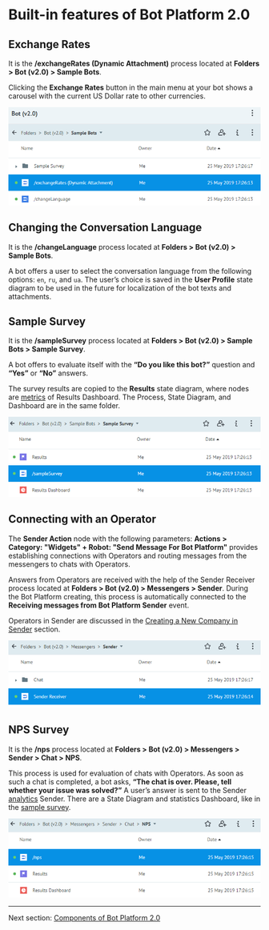 # Built-in features of Bot Platform 2.0


## Exchange Rates

It is the **/exchangeRates (Dynamic Attachment)** process located at **Folders > Bot (v2.0) > Sample Bots**.

Clicking the **Exchange Rates** button in the main menu at your bot shows a carousel with the current US Dollar rate to other currencies.

![exchange-rates](img/exchange-rates.png)



## Changing the Conversation Language

It is the **/changeLanguage** process located at **Folders > Bot (v2.0) > Sample Bots**.

A bot offers a user to select the conversation language from the following options: `en`, `ru`, and `ua`. 
The user’s choice is saved in the **User Profile** state diagram to be used in the future for localization of the bot texts and attachments.



## Sample Survey

It is the **/sampleSurvey** process located at **Folders > Bot (v2.0) > Sample Bots > Sample Survey**.

A bot offers to evaluate itself with the **“Do you like this bot?”** question and **“Yes”** or **“No”** answers.

The survey results are copied to the **Results** state diagram, where nodes are [metrics](https://doc.corezoid.com/en/interface/dashboard.html) of Results Dashboard. The Process, State Diagram, and Dashboard are in the same folder.

![sample-survey](img/sample-survey.png)



## Connecting with an Operator

The **Sender Action** node with the following parameters: **Actions > Category: "Widgets" + Robot: "Send Message For Bot Platform"** provides establishing connections with Operators and routing messages from the messengers to chats with Operators. 


Answers from Operators are received with the help of the Sender Receiver process located at **Folders > Bot (v2.0) > Messengers > Sender**. During the Bot Platform creating, this process is automatically connected to the **Receiving messages from Bot Platform Sender** event.


Operators in Sender are discussed in the [Creating a New Company in Sender](get-started.md#step-2-creating-a-new-company-in-sender) section.

![corezoid-sender-receiver-process](img/corezoid-sender-receiver-process.png)



## NPS Survey

It is the **/nps** process located at **Folders > Bot (v2.0) > Messengers > Sender > Chat > NPS**.  

This process is used for evaluation of chats with Operators. As soon as such a chat is completed, a bot asks, **“The chat is over. Please, tell whether your issue was solved?”** A user’s answer is sent to the Sender [analytics](https://doc.sender.mobi/adm_panel_analytics.html) Sender. There are a State Diagram and statistics Dashboard, like in the [sample survey](#sample-survey).

![nps](img/nps.png)

---

Next section: [Components of Bot Platform 2.0](components.md)